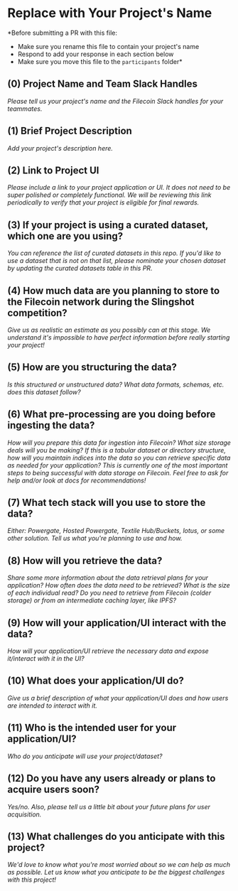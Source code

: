 # Replace with Your Project's Name

*Before submitting a PR with this file:
- Make sure you rename this file to contain your project's name
- Respond to add your response in each section below
- Make sure you move this file to the `participants` folder*

## (0) Project Name and Team Slack Handles

*Please tell us your project's name and the Filecoin Slack handles for your teammates.*

## (1) Brief Project Description

*Add your project's description here.*

## (2) Link to Project UI

*Please include a link to your project application or UI. It does not need to be super polished or completely functional. We will be reviewing this link periodically to verify that your project is eligible for final rewards.*

## (3) If your project is using a curated dataset, which one are you using?

*You can reference the list of curated datasets in this repo. If you'd like to use a dataset that is not on that list, please nominate your chosen dataset by updating the curated datasets table in this PR.*

## (4) How much data are you planning to store to the Filecoin network during the Slingshot competition?

*Give us as realistic an estimate as you possibly can at this stage. We understand it's impossible to have perfect information before really starting your project!*

## (5) How are you structuring the data?

*Is this structured or unstructured data? What data formats, schemas, etc. does this dataset follow?*

## (6) What pre-processing are you doing before ingesting the data?

*How will you prepare this data for ingestion into Filecoin? What size storage deals will you be making? If this is a tabular dataset or directory structure, how will you maintain indices into the data so you can retrieve specific data as needed for your application? This is currently one of the most important steps to being successful with data storage on Filecoin. Feel free to ask for help and/or look at docs for recommendations!*

## (7)  What tech stack will you use to store the data?

*Either: Powergate, Hosted Powergate, Textile Hub/Buckets, lotus, or some other solution. Tell us what you're planning to use and how.*

## (8) How will you retrieve the data?

*Share some more information about the data retrieval plans for your application? How often does the data need to be retrieved? What is the size of each individual read? Do you need to retrieve from Filecoin (colder storage) or from an intermediate caching layer, like IPFS?*

## (9) How will your application/UI interact with the data?

*How will your application/UI retrieve the necessary data and expose it/interact with it in the UI?*

## (10) What does your application/UI do?

*Give us a brief description of what your application/UI does and how users are intended to interact with it.*

## (11) Who is the intended user for your application/UI?

*Who do you anticipate will use your project/dataset?*

## (12) Do you have any users already or plans to acquire users soon?

*Yes/no. Also, please tell us a little bit about your future plans for user acquisition.*

## (13) What challenges do you anticipate with this project?

*We'd love to know what you're most worried about so we can help as much as possible. Let us know what you anticipate to be the biggest challenges with this project!*